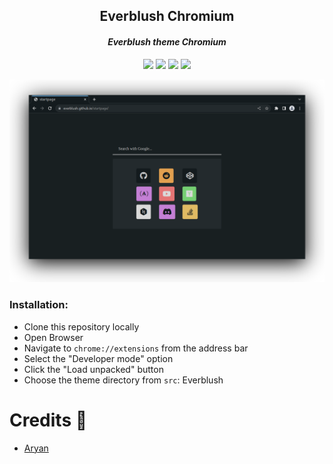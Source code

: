 <h2 align="center">Everblush Chromium</h2>
<p>
<h4 align="center"> <i>Everblush theme Chromium</i> </h4>
</p> 

<p align="center">
<img src="https://img.shields.io/github/stars/Everblush/chromium?color=e5c76b&labelColor=1e2528&style=for-the-badge"> <img src="https://img.shields.io/github/issues/Everblush/chromium?color=67b0e8&labelColor=1e2528&style=for-the-badge">
<img src="https://img.shields.io/static/v1?label=license&message=MIT&color=8ccf7e&labelColor=1e2528&style=for-the-badge">
<img src="https://img.shields.io/github/forks/Everblush/chrmoium?color=e74c4c&labelColor=1e2528&style=for-the-badge"> 
</p>

<div align="center"> 
<img src="https://raw.githubusercontent.com/Everblush/assets/main/chromium/output.png"/>
</div>

### Installation:
- Clone this repository locally
- Open Browser
- Navigate to `chrome://extensions` from the address bar
- Select the "Developer mode" option
- Click the "Load unpacked" button
- Choose the theme directory from `src`: Everblush

# Credits 💝
- [Aryan](https://github.com/Mortal22Soul)
